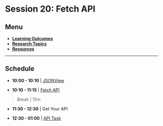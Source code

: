 # Session 20: Fetch API

## Menu

- **[Learning Outcomes](./learning-outcomes.md)**
- **[Research Topics](./research-topics.md)**
- **[Resources](./resources.md)**

--------------------------------------------------------------------------------

## Schedule

- **10:00 - 10:10** | [JSONView](https://chrome.google.com/webstore/detail/jsonview/chklaanhfefbnpoihckbnefhakgolnmc)

- **10:10 - 11:15** | [Fetch API](./ws-fetch.md)

> Break | 15m

- **11:30 - 12:30** | Get Your API

- **12:30 - 01:00** | [API Task](./fetch-api-task.md)
